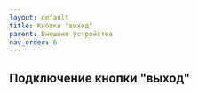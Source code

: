 ```yaml
---
layout: default
title: Кнопки "выход"
parent: Внешние устройства
nav_order: 6
---
```


## Подключение кнопки "выход"

